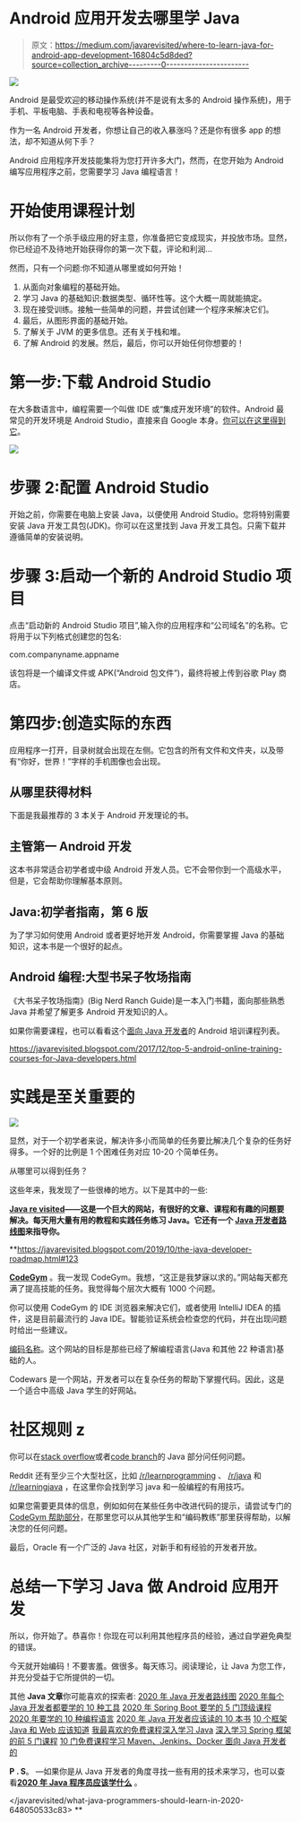 # Android 应用开发去哪里学 Java

> 原文：<https://medium.com/javarevisited/where-to-learn-java-for-android-app-development-16804c5d8ded?source=collection_archive---------0----------------------->

![](img/e761bd0afd79d509643f0d1e6a3c47e0.png)

Android 是最受欢迎的移动操作系统(并不是说有太多的 Android 操作系统)，用于手机、平板电脑、手表和电视等各种设备。

作为一名 Android 开发者，你想让自己的收入暴涨吗？还是你有很多 app 的想法，却不知道从何下手？

Android 应用程序开发技能集将为您打开许多大门，然而，在您开始为 Android 编写应用程序之前，您需要学习 Java 编程语言！

# 开始使用课程计划

所以你有了一个杀手级应用的好主意，你准备把它变成现实，并投放市场。显然，你已经迫不及待地开始获得你的第一次下载，评论和利润…

然而，只有一个问题:你不知道从哪里或如何开始！

1.  从面向对象编程的基础开始。
2.  学习 Java 的基础知识:数据类型、循环性等。这个大概一周就能搞定。
3.  现在接受训练。接触一些简单的问题，并尝试创建一个程序来解决它们。
4.  最后，从图形界面的基础开始。
5.  了解关于 JVM 的更多信息。还有关于栈和堆。
6.  了解 Android 的发展。然后，最后，你可以开始任何你想要的！

# 第一步:下载 Android Studio

在大多数语言中，编程需要一个叫做 IDE 或“集成开发环境”的软件。Android 最常见的开发环境是 Android Studio，直接来自 Google 本身。[你可以在这里得到它](http://developer.android.com/sdk/index.html?gclid=Cj0KEQiAm-CyBRDx65nBhcmVtbIBEiQA7zm8lWCaBd9n9KYYunFXxXsQCPojBVHk5eIH4p9CWM1eLfUaAmd28P8HAQ)。

![](img/22f42155a3948636f430a60019ba81a6.png)

# 步骤 2:配置 Android Studio

开始之前，你需要在电脑上安装 Java，以便使用 Android Studio。您将特别需要安装 Java 开发工具包(JDK)。你可以在这里找到 Java 开发工具包。只需下载并遵循简单的安装说明。

# 步骤 3:启动一个新的 Android Studio 项目

点击“启动新的 Android Studio 项目”,输入你的应用程序和“公司域名”的名称。它将用于以下列格式创建您的包名:

com.companyname.appname

该包将是一个编译文件或 APK(“Android 包文件”)，最终将被上传到谷歌 Play 商店。

# 第四步:创造实际的东西

应用程序一打开，目录树就会出现在左侧。它包含的所有文件和文件夹，以及带有“你好，世界！”字样的手机图像也会出现。

## 从哪里获得材料

下面是我最推荐的 3 本关于 Android 开发理论的书。

## 主管第一 Android 开发

这本书非常适合初学者或中级 Android 开发人员。它不会带你到一个高级水平，但是，它会帮助你理解基本原则。

## Java:初学者指南，第 6 版

为了学习如何使用 Android 或者更好地开发 Android，你需要掌握 Java 的基础知识，这本书是一个很好的起点。

## Android 编程:大型书呆子牧场指南

《大书呆子牧场指南》(Big Nerd Ranch Guide)是一本入门书籍，面向那些熟悉 Java 并希望了解更多 Android 开发知识的人。

如果你需要课程，也可以看看这个[面向 Java 开发者](https://javarevisited.blogspot.com/2017/12/top-5-android-online-training-courses-for-Java-developers.html)的 Android 培训课程列表。

<https://javarevisited.blogspot.com/2017/12/top-5-android-online-training-courses-for-Java-developers.html>  

# 实践是至关重要的

![](img/faf9b9e9b5bb970313e445415052a3dd.png)

显然，对于一个初学者来说，解决许多小而简单的任务要比解决几个复杂的任务好得多。一个好的比例是 1 个困难任务对应 10-20 个简单任务。

从哪里可以得到任务？

这些年来，我发现了一些很棒的地方。以下是其中的一些:

[**Java re visited**](https://javarevisited.blogspot.com/)**——这是一个巨大的网站，有很好的文章、课程和有趣的问题要解决。每天用大量有用的教程和实践任务练习 Java。它还有一个 [Java 开发者路线图](https://javarevisited.blogspot.com/2019/10/the-java-developer-roadmap.html#123)来指导你。**

**<https://javarevisited.blogspot.com/2019/10/the-java-developer-roadmap.html#123>  

[**CodeGym**](https://codegym.cc/) 。我一发现 CodeGym。我想，“这正是我梦寐以求的。”网站每天都充满了提高技能的任务。我觉得每个层次大概有 1000 个问题。

你可以使用 CodeGym 的 IDE 浏览器来解决它们，或者使用 IntelliJ IDEA 的插件，这是目前最流行的 Java IDE。智能验证系统会检查您的代码，并在出现问题时给出一些建议。

[编码名称](https://www.codingame.com/)。这个网站的目标是那些已经了解编程语言(Java 和其他 22 种语言)基础的人。

Codewars 是一个网站，开发者可以在复杂任务的帮助下掌握代码。因此，这是一个适合中高级 Java 学生的好网站。

# 社区规则 z

你可以在[stack overflow](https://source.android.com/source/community)或者[code branch](https://coderanch.com/c/java)的 Java 部分问任何问题。

Reddit 还有至少三个大型社区，比如 [/r/learnprogramming](https://www.reddit.com/r/learnprogramming/) 、 [/r/java](https://www.reddit.com/r/java/) 和 [/r/learningjava](https://www.reddit.com/r/learnjava/) ，在这里你会找到学习 java 和一般编程的有用技巧。

如果您需要更具体的信息，例如如何在某些任务中改进代码的提示，请尝试专门的 [CodeGym 帮助部分](https://codegym.cc/help)，在那里您可以从其他学生和“编码教练”那里获得帮助，以解决您的任何问题。

最后，Oracle 有一个广泛的 Java 社区，对新手和有经验的开发者开放。

# 总结一下学习 Java 做 Android 应用开发

所以，你开始了。恭喜你！你现在可以利用其他程序员的经验，通过自学避免典型的错误。

今天就开始编码！不要害羞。做很多。每天练习。阅读理论，让 Java 为您工作，并充分受益于它所提供的一切。

其他 **Java 文章**你可能喜欢的探索者:
[2020 年 Java 开发者路线图](https://javarevisited.blogspot.com/2019/10/the-java-developer-roadmap.html)
[2020 年每个 Java 开发者都要学的 10 种工具](https://www.java67.com/2018/04/10-tools-java-developers-should-learn.html)
[2020 年 Spring Boot 要学的 5 门顶级课程](https://www.java67.com/2018/06/5-best-courses-to-learn-spring-boot-in.html)
[2020 年要学的 10 种编程语言](http://www.java67.com/2017/12/10-programming-languages-to-learn-in.html)
[2020 年 Java 开发者应该读的 10 本书](http://www.java67.com/2018/02/10-books-java-developers-should-read-in.html)
[10 个框架 Java 和 Web 应该知道](http://javarevisited.blogspot.sg/2018/01/10-frameworks-java-and-web-developers-should-learn.html)
[我最喜欢的免费课程深入学习 Java](/javarevisited/10-free-courses-to-learn-java-in-2019-22d1f33a3915)
[深入学习 Spring 框架的前 5 门课程](https://javarevisited.blogspot.com/2018/06/top-6-spring-framework-online-courses-Java-programmers.html)
[10 门免费课程学习 Maven、Jenkins、Docker 面向 Java 开发者的](/javarevisited/top-10-free-courses-to-learn-maven-jenkins-and-docker-for-java-developers-51fa7a1e66f6)

**P . S**。 —如果你是从 Java 开发者的角度寻找一些有用的技术来学习，也可以查看[**2020 年 Java 程序员应该学什么**](/javarevisited/what-java-programmers-should-learn-in-2020-648050533c83) 。

</javarevisited/what-java-programmers-should-learn-in-2020-648050533c83> **
